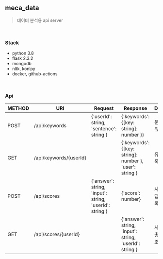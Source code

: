 ## meca_data

> 데이터 분석용 api server

<br>

### Stack

- python 3.8
- flask 2.3.2
- mongodb
- nltk, konlpy
- docker, github-actions

<br>

### Api

| METHOD | URI                    | Request                                                | Response          | Description      |
|--------|------------------------|--------------------------------------------------------|-------------------|------------------|
| POST   | /api/keywords          | {'userId': string, 'sentence': string }                | {'keywords': {[key: string]: number }} | 문장으로 키워드 등록      |
| GET    | /api/keywords/{userId} |                                                        | {'keywords': {[key: string]: number }, 'user': string } | 유저 키워드 목록 조회     |
| POST   | /api/scores            | {'answer': string, 'input': string, 'userId': string } | {'score': number} | 사용자 입력 답 스코어 등록  |
| GET    | /api/scores/{userId}   |                                                        | {'answer': string, 'input': string, 'userId': string }  | 사용자 획득 총합 스코어 조회 |
